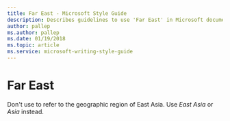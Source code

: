 ```yaml
---
title: Far East - Microsoft Style Guide
description: Describes guidelines to use 'Far East' in Microsoft documents and provides alternate examples.
author: pallep
ms.author: pallep
ms.date: 01/19/2018
ms.topic: article
ms.service: microsoft-writing-style-guide
---
```


# Far East

Don't use to refer to the geographic region of East Asia. Use *East Asia* or *Asia* instead.
